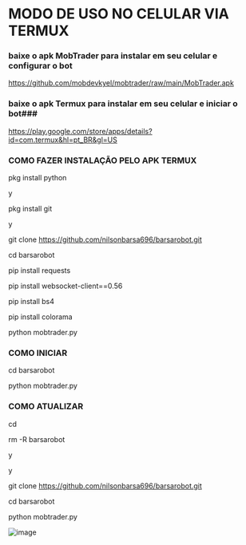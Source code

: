   # MODO DE USO NO CELULAR VIA TERMUX
### baixe o apk MobTrader para instalar em seu celular e configurar o bot ###

https://github.com/mobdevkyel/mobtrader/raw/main/MobTrader.apk

### baixe o apk Termux para instalar em seu celular e iniciar o bot###

https://play.google.com/store/apps/details?id=com.termux&hl=pt_BR&gl=US

### COMO FAZER INSTALAÇÃO PELO APK TERMUX ###

pkg install python

y

pkg install git

y

git clone https://github.com/nilsonbarsa696/barsarobot.git

cd barsarobot

pip install requests

pip install websocket-client==0.56

pip install bs4

pip install colorama

python mobtrader.py

### COMO INICIAR ###

cd barsarobot

python mobtrader.py

### COMO ATUALIZAR ###
cd

rm -R barsarobot

y

y

git clone https://github.com/nilsonbarsa696/barsarobot.git

cd barsarobot

python mobtrader.py

![image](https://user-images.githubusercontent.com/79609322/113521180-271bb300-956e-11eb-9dc8-171970933fc0.png)
